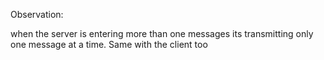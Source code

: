 Observation:

when the server is entering more than one messages its transmitting only one message at a time. Same with the client too
